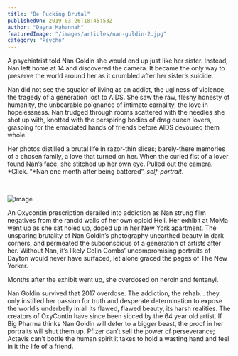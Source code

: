 ```yaml
---
title: "Be Fucking Brutal"
publishedOn: 2019-03-26T18:45:53Z
author: "Dayna Mahannah"
featuredImage: "/images/articles/nan-goldin-2.jpg"
category: "Psycho"
---
```


A psychiatrist told Nan Goldin she would end up just like her sister. Instead, Nan left home at 14 and discovered the camera. It became the only way to preserve the world around her as it crumbled after her sister’s suicide.

Nan did not see the squalor of living as an addict, the ugliness of violence, the tragedy of a generation lost to AIDS. She saw the raw, fleshy honesty of humanity, the unbearable poignance of intimate carnality, the love in hopelessness. Nan trudged through rooms scattered with the needles she shot up with, knotted with the perspiring bodies of drag queen lovers, grasping for the emaciated hands of friends before AIDS devoured them whole. 

Her photos distilled a brutal life in razor-thin slices; barely-there memories of a chosen family, a love that turned on her. When the curled fist of a lover found Nan’s face, she stitched up her own eye. Pulled out the camera. *Click. “*Nan one month after being battered”, *self-portrait*.

‍

![Image](/images/articles/nan-goldin-1.jpg)‍

An Oxycontin prescription derailed into addiction as Nan strung film negatives from the rancid walls of her own opioid Hell. Her exhibit at MoMa went up as she sat holed up, doped up in her New York apartment. The unsparing brutality of Nan Goldin’s photography unearthed beauty in dark corners, and permeated the subconscious of a generation of artists after her. Without Nan, it’s likely Colin Combs’ uncompromising portraits of Dayton would never have surfaced, let alone graced the pages of The New Yorker. 

Months after the exhibit went up, she overdosed on heroin and fentanyl.

Nan Goldin survived that 2017 overdose. The addiction, the rehab... they only instilled her passion for truth and desperate determination to expose the world’s underbelly in all its flawed, flawed beauty, its harsh realities. The creators of OxyContin have since been sicced by the 64 year old artist. If Big Pharma thinks Nan Goldin will defer to a bigger beast, the proof in her portraits will shut them up. Pfizer can’t sell the power of perseverance; Actavis can’t bottle the human spirit it takes to hold a wasting hand and feel in it the life of a friend.

‍
